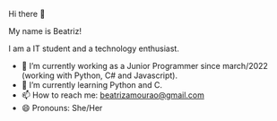 Hi there 👋

My name is Beatriz!

I am a IT student and a technology enthusiast.

- 🔭 I’m currently working as a Junior Programmer since march/2022 (working with Python, C# and Javascript). 
- 🌱 I’m currently learning Python and C.
- 📫 How to reach me: beatrizamourao@gmail.com
- 😄 Pronouns: She/Her


